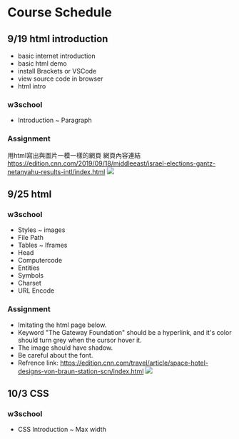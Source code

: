 # Course Schedule

## 9/19 html introduction
* basic internet introduction
* basic html demo
* install Brackets or VSCode
* view source code in browser
* html intro
### w3school
* Introduction ~ Paragraph

### Assignment
用html寫出與圖片一模一樣的網頁
網頁內容連結
https://edition.cnn.com/2019/09/18/middleeast/israel-elections-gantz-netanyahu-results-intl/index.html
![](https://i.imgur.com/XI5iLCn.png)



## 9/25 html
### w3school
* Styles ~ images
* File Path
* Tables ~ Iframes
* Head
* Computercode
* Entities
* Symbols
* Charset
* URL Encode
### Assignment
* Imitating the html page below.
* Keyword "The Gateway Foundation" should be a hyperlink, and it's color should turn grey when the cursor hover it.
* The image should have shadow.
* Be careful about the font.
* Refrence link: https://edition.cnn.com/travel/article/space-hotel-designs-von-braun-station-scn/index.html
![](https://i.imgur.com/QX8Oltu.png)



## 10/3 CSS
### w3school
* CSS Introduction ~ Max width
